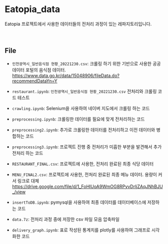 # Eatopia_data
Eatopia 프로젝트에서 사용한 데이터들의 전처리 과정이 있는 레파지토리입니다.  
<br><br>


## File
* `인천광역시_일반음식점 현황_20221230.csv`: 크롤링 하기 위한 기반으로 사용한 공공데이터 포털의 음식점 데이터. https://www.data.go.kr/data/15048906/fileData.do?recommendDataYn=Y

* `restaurant.ipynb`:  `인천광역시_일반음식점 현황_20221230.csv` 전처리와 크롤링 코드 테스트  

* `crawling.ipynb`: Selenium을 사용하여 네이버 지도에서 크롤링 하는 코드

* `preprocessing.ipynb`: 크롤링한 데이터를 필요에 맞게 전처리하는 코드

* `preprocessing2.ipynb`: 추가로 크롤링한 데이터를 전처리하고 이전 데이터와 병합하는 코드

* `preprocessing3.ipynb`: 프로젝트 진행 중 전처리가 미흡한 부분을 발견해서 추가 전처리 하는 코드

* `RESTAURANT_FINAL.csv`: 프로젝트에 사용한, 전처리 완료된 최종 식당 데이터

* `MENU_FINAL2.csv`: 프로젝트에 사용한, 전처리 완료된 최종 메뉴 데이터. 용량이 커서 링크로 대체 https://drive.google.com/file/d/1_FoHlUoA9WmOG8RPyvDrljZAqJNhBJU_/view

* `insertToDB.ipynb`: pymysql을 사용하여 최종 데이터를 데이터베이스에 저장하는 코드

* `data.7z`: 전처리 과정 중에 저장한 csv 파일 모음 압축파일

* `delivery_graph.ipynb`: 표로 작성된 통계치를 plotly를 사용하여 그래프로 시각화한 코드
